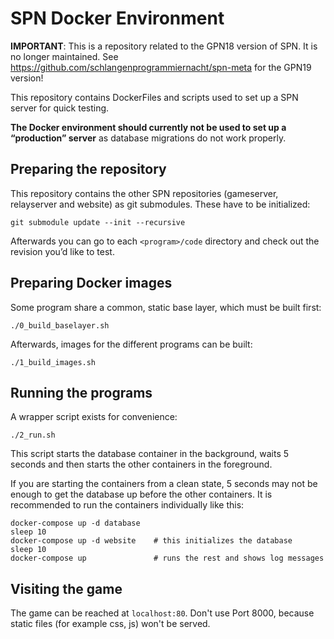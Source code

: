 # SPN Docker Environment

**IMPORTANT**: This is a repository related to the GPN18 version of SPN. It is
no longer maintained. See https://github.com/schlangenprogrammiernacht/spn-meta
for the GPN19 version!

This repository contains DockerFiles and scripts used to set up a SPN server for quick testing.

**The Docker environment should currently not be used to set up a “production”
server** as database migrations do not work properly.

## Preparing the repository

This repository contains the other SPN repositories (gameserver, relayserver
and website) as git submodules. These have to be initialized:

    git submodule update --init --recursive

Afterwards you can go to each `<program>/code` directory and check out the
revision you’d like to test.

## Preparing Docker images

Some program share a common, static base layer, which must be built first:

    ./0_build_baselayer.sh

Afterwards, images for the different programs can be built:

    ./1_build_images.sh

## Running the programs

A wrapper script exists for convenience:

    ./2_run.sh

This script starts the database container in the background, waits 5 seconds
and then starts the other containers in the foreground.

If you are starting the containers from a clean state, 5 seconds may not be
enough to get the database up before the other containers. It is recommended to
run the containers individually like this:

    docker-compose up -d database
    sleep 10
    docker-compose up -d website    # this initializes the database
    sleep 10
    docker-compose up               # runs the rest and shows log messages

## Visiting the game
The game can be reached at `localhost:80`. Don't use Port 8000, because static files (for example css, js) won't be served.
